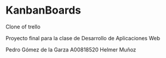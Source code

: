# KanbanBoards
Clone of trello

Proyecto final para la clase de Desarrollo de Aplicaciones Web

Pedro Gómez de la Garza A00818520
Helmer Muñoz
